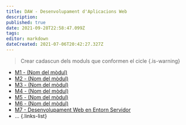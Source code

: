 ```yaml
---
title: DAW - Desenvolupament d'Aplicacions Web
description: 
published: true
date: 2021-09-28T22:58:47.099Z
tags: 
editor: markdown
dateCreated: 2021-07-06T20:42:27.327Z
---
```


> Crear cadascun dels moduls que conformen el cicle
{.is-warning}

- [M1 - (Nom del mòdul)](m1)
- [M2 - (Nom del mòdul)](m2)
- [M3 - (Nom del mòdul)](m3)
- [M4 - (Nom del mòdul)](m4)
- [M5 - (Nom del mòdul)](m5)
- [M6 - (Nom del mòdul)](m6)
- [M7 - Desenvolupament Web en Entorn Servidor](m7)
- ...
 {.links-list}
 